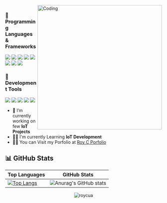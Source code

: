 
<img align="right"  alt="Coding" width="400" src="https://media.licdn.com/dms/image/C4E12AQErJsYayDutVg/article-cover_image-shrink_600_2000/0/1651835064260?e=2147483647&v=beta&t=PD7NGwk2Vh3xOA9gxf8uUsLsAt-Bvak1Hm3ruoGSxuY">

  
### 🔹 Programming Languages & Frameworks
<a href="#"><img src="https://img.shields.io/badge/JavaScript-323330?style=for-the-badge&logo=javascript&logoColor=F7DF1E"/></a>
<a href="#"><img src="https://img.shields.io/badge/React-20232A?style=for-the-badge&logo=react&logoColor=61DAFB"/></a>
<a href="#"><img src="https://img.shields.io/badge/Bootstrap-563D7C?style=for-the-badge&logo=bootstrap&logoColor=white"/></a>
<a href="#"><img src="https://img.shields.io/badge/PHP-777BB4?style=for-the-badge&logo=php&logoColor=white"/></a>
<a href="#"><img src="https://img.shields.io/badge/MySQL-4479A1?style=for-the-badge&logo=mysql&logoColor=white"/></a>
<a href="#"><img src="https://img.shields.io/badge/Firebase-FFCA28?style=for-the-badge&logo=firebase&logoColor=black"/></a>
<a href="#"><img src="https://img.shields.io/badge/Python-FFD43B?style=for-the-badge&logo=python&logoColor=blue"/></a>
<a href="#"><img src="https://img.shields.io/badge/Arduino%20C++-00979D?style=for-the-badge&logo=arduino&logoColor=white"/></a>



### 🔹 Development Tools
<a href="#"><img src="https://img.shields.io/badge/VS%20Code-007ACC?style=for-the-badge&logo=visual%20studio%20code&logoColor=white"/></a>
<a href="#"><img src="https://img.shields.io/badge/Arduino_IDE-00979D?style=for-the-badge&logo=arduino&logoColor=white"/></a>
<a href="#"><img src="https://img.shields.io/badge/PlatformIO-FF6600?style=for-the-badge&logo=platformio&logoColor=white"/></a>
<a href="#"><img src="https://img.shields.io/badge/Vite-646CFF?style=for-the-badge&logo=vite&logoColor=white"/></a>
<a href="#"><img src="https://img.shields.io/badge/Git-F05032?style=for-the-badge&logo=git&logoColor=white"/></a>


- 🔭 I’m currently working on few **IoT Projects** 
- 👨‍💻 I'm currently Learning **IoT Development**
- 👨‍💻 You can Visit my Porfolio at [Roy C Porfolio](https://roy-c.vercel.app/)



## 📊 GitHub Stats
| Top Languages | GitHub Stats |
|--------------|-------------|
| [![Top Langs](https://github-readme-stats.vercel.app/api/top-langs/?username=roycuadra&layout=pie&theme=midnight-purple&hide_border=true)](https://github.com/anuraghazra/github-readme-stats) | ![Anurag's GitHub stats](https://github-readme-stats.vercel.app/api?username=roycuadra&theme=midnight-purple&show_icons=true&hide_border=true) |

<p align="center"> <img src="https://komarev.com/ghpvc/?username=roycuadra&label=Profile%20views&color=0e75b6&style=flat" alt="roycua" /> </p>
</div>







